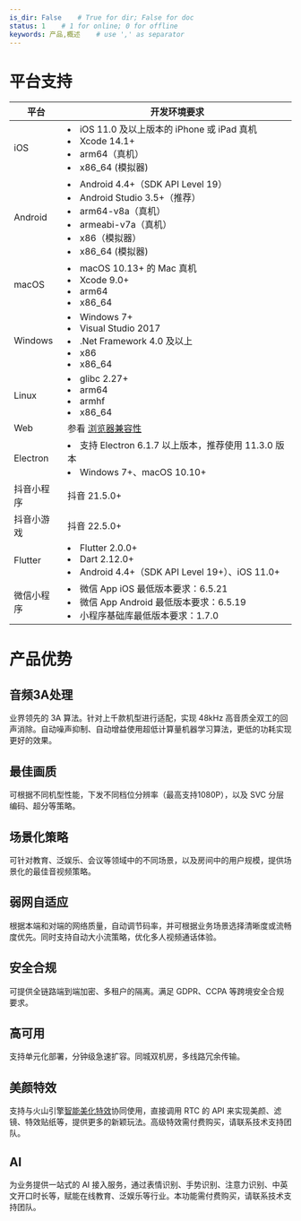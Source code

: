 ```yaml
---
is_dir: False    # True for dir; False for doc
status: 1    # 1 for online; 0 for offline
keywords: 产品,概述    # use ',' as separator
---
```


# 平台支持

| 平台 | 开发环境要求 |
| --- | --- |
| iOS | <li>iOS 11.0 及以上版本的 iPhone 或 iPad 真机</li><li>Xcode 14.1+</li><li>arm64（真机）</li><li>x86_64 (模拟器)</li>|
| Android | <li>Android 4.4+（SDK API Level 19）</li><li>Android Studio 3.5+（推荐）</li><li>arm64-v8a（真机）</li><li>armeabi-v7a（真机）</li><li>x86（模拟器）</li><li>x86_64 (模拟器)</li>|
| macOS | <li>macOS 10.13+ 的 Mac 真机</li><li>Xcode 9.0+</li><li>arm64</li><li>x86_64</li> |
| Windows | <li>Windows 7+</li><li>Visual Studio 2017</li><li>.Net Framework 4.0 及以上</li><li>x86</li><li>x86_64</li> |
| Linux | <li>glibc 2.27+</li><li>arm64</li><li>armhf</li><li>x86_64</li> |
| Web | 参看 [浏览器兼容性](111854) |
| Electron | <li>支持 Electron 6.1.7 以上版本，推荐使用 11.3.0 版本</li><li>Windows 7+、macOS 10.10+</li> |
| 抖音小程序 | 抖音 21.5.0+ |
| 抖音小游戏 | 抖音 22.5.0+ |
| Flutter | <li>Flutter 2.0.0+</li><li>Dart 2.12.0+</li><li>Android 4.4+（SDK API Level 19+）、iOS 11.0+</li>|
| 微信小程序 | <li>微信 App iOS 最低版本要求：6.5.21</li><li>微信 App Android 最低版本要求：6.5.19</li><li>小程序基础库最低版本要求：1.7.0</li>| 

# 产品优势
## 音频3A处理
业界领先的 3A 算法。针对上千款机型进行适配，实现 48kHz 高音质全双工的回声消除。自动噪声抑制、自动增益使用超低计算量机器学习算法，更低的功耗实现更好的效果。

## 最佳画质
可根据不同机型性能，下发不同档位分辨率（最高支持1080P），以及 SVC 分层编码、超分等策略。

## 场景化策略
可针对教育、泛娱乐、会议等领域中的不同场景，以及房间中的用户规模，提供场景化的最佳音视频策略。

## 弱网自适应
根据本端和对端的网络质量，自动调节码率，并可根据业务场景选择清晰度或流畅度优先。同时支持自动大小流策略，优化多人视频通话体验。

## 安全合规
可提供全链路端到端加密、多租户的隔离。满足 GDPR、CCPA 等跨境安全合规要求。

## 高可用
支持单元化部署，分钟级急速扩容。同城双机房，多线路冗余传输。

## 美颜特效
支持与火山引擎[智能美化特效](https://www.volcengine.com/product/intelligent-interactive-effects)协同使用，直接调用 RTC 的 API 来实现美颜、滤镜、特效贴纸等，提供更多的新颖玩法。高级特效需付费购买，请联系技术支持团队。

## AI
为业务提供一站式的 AI 接入服务，通过表情识别、手势识别、注意力识别、中英文开口时长等，赋能在线教育、泛娱乐等行业。本功能需付费购买，请联系技术支持团队。
